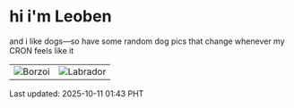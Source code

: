 # hi i'm Leoben

and i like dogs—so have some random dog pics that change whenever my CRON feels like it

|  |  |
|--------|----------|
| ![Borzoi](https://random-dog-vercel.vercel.app/api/random-borzoi?v=1760118183) | ![Labrador](https://random-dog-vercel.vercel.app/api/random-labrador?v=1760118183) |

Last updated: 2025-10-11 01:43 PHT
